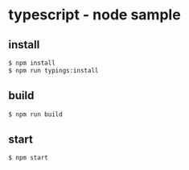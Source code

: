 # typescript - node sample

## install

```bash
$ npm install
$ npm run typings:install
```

## build

```bash
$ npm run build
```

## start

```bash
$ npm start
```
